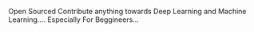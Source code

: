 Open Sourced 
Contribute anything towards Deep Learning and Machine Learning....
Especially For Beggineers...
